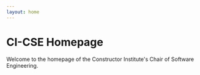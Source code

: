 ```yaml
---
layout: home
---
```

# CI-CSE Homepage

Welcome to the homepage of the Constructor Institute's
Chair of Software Engineering.
